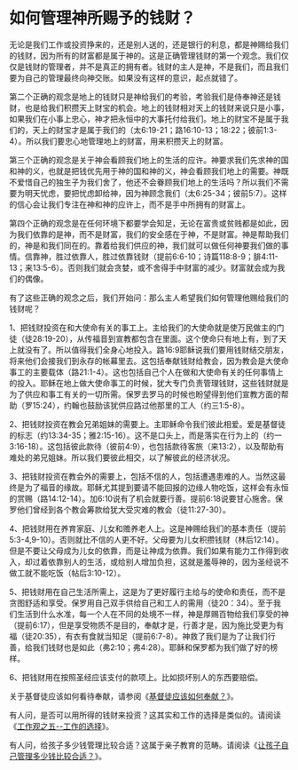 # 如何管理神所赐予的钱财？



<p>无论是我们工作或投资挣来的，还是别人送的，还是银行的利息，都是神赐给我们的钱财，因为所有的财富都是属于神的。这是正确管理钱财的第一个观念。我们仅仅是钱财的管理者，并不是真正的拥有者。钱财的主人是神，不是我们，而且我们要为自己的管理最终向神交账。如果没有这样的意识，起点就错了。</p>

<p>第二个正确的观念是地上的钱财只是神给我们的考验，考验我们是侍奉神还是钱财，也是给我们积攒天上财宝的机会。地上的钱财相对天上的钱财来说只是小事，如果我们在小事上忠心，神才把永恒中的大事托付给我们。地上的财宝不是属于我们的，天上的财宝才是属于我们的（太6:19-21；路16:10-13；18:22；彼前1:3-4）。所以我们要忠心地管理地上的财富，用来积攒天上的财富。</p>

<p>第三个正确的观念是关于神会看顾我们地上的生活的应许。神要求我们先求神的国和神的义，也就是把钱优先用于神的国和神的义，神会看顾我们地上的需要。神既不爱惜自己的独生子为我们舍了，他还不会眷顾我们地上的生活吗？所以我们不需要为明天忧虑，要把忧虑卸给神，因为神顾念我们（太6:25-34；彼前5:7）。这样的信心会让我们专注在神和神的应许上，而不是手中所拥有的财富上。</p>

<p>第四个正确的观念是在任何环境下都要学会知足，无论在富贵或贫贱都是如此，因为我们依靠的是神，而不是财富，我们的安全感在于神，不是财富。神是帮助我们的，神是和我们同在的。靠着给我们供应的神，我们就可以做任何神要我们做的事情。信靠神，胜过依靠人，胜过依靠钱财（提前6:6-10；诗篇118:8-9；腓4:11-13；来13:5-6）。否则我们就会贪婪，或不舍得手中财富的减少。财富就会成为我们的偶像。</p>

<p>有了这些正确的观念之后，我们开始问：那么主人希望我们如何管理他赐给我们的钱财呢？</p>

<p>1、把钱财投资在和大使命有关的事工上。主给我们的大使命就是使万民做主的门徒（徒28:19-20），从传福音到宣教都包含在里面。这个使命只有地上有，到了天上就没有了。所以值得我们全身心地投入。路16:9耶稣说我们要用钱财结交朋友，将来他们会接我们到永存的帐幕里去。这包括奉献钱财给教会，因为教会是大使命事工的主要载体（路21:1-4）。这也包括自己个人在做和大使命有关的任何事情上的投入。耶稣在地上做大使命事工的时候，犹大专门负责管理钱财，这些钱财就是为了供应和事工有关的一切所需。保罗去罗马的时候也盼望得到他们宣教方面的帮助（罗15:24），约翰也鼓励该犹供应路过他那里的工人（约三1:5-8）。</p>

<p>2、把钱财投资在教会兄弟姐妹的需要上。主耶稣命令我们彼此相爱。爱是基督徒的标志（约13:34-35；雅2:15-16）。这不是口头上，而是落实在行为上的（约一3:16-18）。这包括彼此款待（彼前4:9），也包括款待客旅（来13:2），以及帮助有难处的弟兄姐妹。所以我们要彼此相交，以了解彼此的经济状况。</p>

<p>3、把钱财投资在教会外的需要上，包括不信的人，包括遭遇患难的人。当然这最终是为了福音的缘故。耶稣尤其提到要请不能回报的边缘人物吃饭，这样会有永恒的赏赐（路14:12-14）。加6:10说有了机会就要行善。提前6:18说要甘心施舍。保罗他们曾经到各个教会筹款给犹大受灾难的教会（徒11:27-30）。</p>

<p>4、把钱财用在养育家庭、儿女和赡养老人上。这是神赐给我们的基本责任（提前5:3-4,9-10）。否则就比不信的人更不好。父母要为儿女积攒钱财（林后12:14）。但是不要让父母成为儿女的依靠，而是让神成为依靠。我们如果有能力工作得到收入，却过着依靠别人的生活，或给别人增加负担，这就是羞辱神的，因为圣经说不做工就不能吃饭（帖后3:10-12）。</p>

<p>5、把钱财用在自己生活所需上，这是为了更好履行主给与的使命和责任，而不是贪图舒适和享受。保罗用自己双手供给自己和工人的需用（徒20：34）。至于我们生活到什么水准，每一个人在不同的处境不一样，神是厚赐百物给我们享受的神（提前6:17），但是享受物质不是目的，奉献才是，行善才是，因为施比受更为有福（徒20:35），有衣有食就当知足（提前6:7-8）。神救了我们是为了让我们行善，给我们钱财也是如此（弗2:10；弗4:28）。耶稣和保罗都为我们做了好的榜样。</p>

<p>6、把钱财用在按照圣经应该支付的款项上。比如损坏别人的东西要赔偿。</p>

<p>关于基督徒应该如何看待奉献，请参阅《<a href="https://wechat.edu.pl/node/12693">基督徒应该如何奉献？</a>》。</p>

<p>有人问，是否可以用所得的钱财来投资？这其实和工作的选择是类似的。请阅读《<a href="https://wechat.edu.pl/node/21404">工作观之五--工作的选择</a>》。</p>

<p>有人问，给孩子多少钱管理比较合适？这属于亲子教育的范畴。请阅读《<a href="https://wechat.edu.pl/node/27337">让孩子自己管理多少钱比较合适？</a>》。</p>